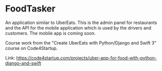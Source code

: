 # FoodTasker
An application similar to UberEats. This is the admin panel for restaurants and the API for the mobile application which is used by the drivers and customers. The mobile app is coming soon.

Course work from the "Create UberEats with Python/Django and Swift 3" course on Code4Startup.

Link: https://code4startup.com/projects/uber-app-for-food-with-python-django-and-swift